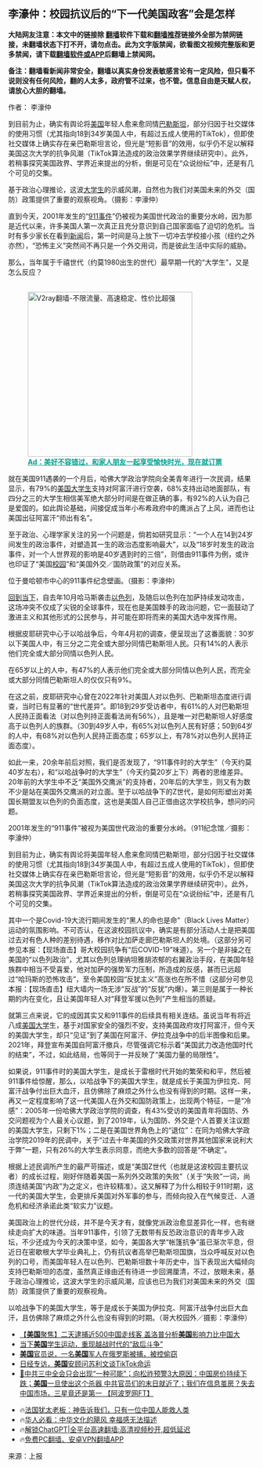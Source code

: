  <!-- 面包屑导航 --> <h2>李濠仲：校园抗议后的“下一代美国政客”会是怎样</h2> <p class="notice"><b>大陆网友注意：本文中的链接除 <a href="https://github.com/bannedbook/fanqiang" >翻墙</a>软件下载和<a href="https://github.com/killgcd/justmysocks/blob/master/README.md">翻墙推荐</a>链接外全部为禁网链接，未翻墙状态下打不开，请勿点击。此为文字版禁闻，欲看图文视频完整版和更多禁闻，请下载<a href="https://github.com/bannedbook/fanqiang">翻墙软件或APP</a>后翻墙上禁闻网。</p><p>备注：翻墙看新闻非常安全，翻墙以真实身份发表敏感言论有一定风险，但只看不说则没有任何风险，翻的人太多，政府管不过来，也不管。信息自由是天赋人权，请放心大胆的翻墙。</b></p>  <div class="entry"> <p>作者： 李濠仲</p> <p id="summary">到目前为止，确实有舆论将<a href="https://www.bannedbook.org/bnews/tag/%e7%be%8e%e5%9b%bd/" class="st_tag internal_tag" rel="tag" title="标签 美国 下的日志">美国</a>年轻人愈来愈同情<a href="https://www.bannedbook.org/bnews/tag/%e5%b7%b4%e5%8b%92%e6%96%af%e5%9d%a6/" class="st_tag internal_tag" rel="tag" title="标签 巴勒斯坦 下的日志">巴勒斯坦</a>，部分归因于社交媒体的使用习惯（尤其指向18到34岁美国人中，有超过五成人使用的TikTok），但即使社交媒体上确实存在亲巴勒斯坦言论，但光是“短影音”的效用，似乎仍不足以解释美国这次大学的抗争风潮（TikTok算法造成的政治效果学界继续研究中）。此外，若稍事探究美国政界、学界近来提出的分析，倒是可见在“众说纷纭”中，还是有几个可见的交集。</p> <p id="conimg">基于政治心理推论，这波<a href="https://www.bannedbook.org/bnews/tag/%e5%a4%a7%e5%ad%a6%e7%94%9f/" class="st_tag internal_tag" rel="tag" title="标签 大学生 下的日志">大学生</a>的示威风潮，自然也为我们对美国未来的外交（国防）政策提供了重要的观察视角。（摄影：李濠仲）</p> <p>直到今天，2001年发生的“<a href="https://www.bannedbook.org/bnews/tag/911%E4%BA%8B%E4%BB%B6/" class="st_tag internal_tag" rel="tag" title="标签 911事件 下的日志">911事件</a>”仍被视为美国世代政治的重要分水岭，因为那是近代以来，许多美国人第一次真正且充分意识到自己国家面临了迫切的危机。当时有多少家长在看到<span class='wp_keywordlink_affiliate'><a href="https://www.bannedbook.org/" title="新闻">新闻</a></span>后，第一时间是马上放下一切冲去学校接小孩（纽约之外亦然），“恐怖主义”突然间不再只是一个外交用词，而是彼此生活中实际的威胁。</p> <p>那么，当年属于千禧世代（约莫1980出生的世代）最早期一代的“大学生”，又是怎么反应？</p><figure id="shenyun-figure"> <br/><a href="https://github.com/bannedbook/fanqiang/wiki/V2ray%E6%9C%BA%E5%9C%BA"><img src="https://raw.githubusercontent.com/bannedbook/fanqiang/master/v2ss/images/v2free.jpg" width="336" alt="V2ray翻墙-不限流量、高速稳定、性价比超强"></a><br/> <figcaption><strong style="cursor:pointer;text-decoration:underline;color:#00a191" onclick="window.open('https://zh-cn.shenyun.com/tickets?utm_source=bannedbook.org')">Ad：美好不容错过，和家人朋友一起享受愉快时光，现在就订票</strong></figcaption> </figure> <p>就在美国911遇袭的一个月后，哈佛大学政治学院向全美青年进行一次民调，结果显示，有79%的<a href="https://www.bannedbook.org/bnews/tag/%E7%BE%8E%E5%9B%BD%E5%A4%A7%E5%AD%A6%E7%94%9F/" class="st_tag internal_tag" rel="tag" title="标签 美国大学生 下的日志">美国大学生</a>支持对阿富汗进行空袭，68%支持出动地面部队，有四分之三的大学生相信美军绝大部分时间是在做正确的事，有92%的人认为自己是爱国的。如此舆论基础，间接促成当年小布希政府中的鹰派占了上风，进而也让美国出征阿富汗“师出有名”。</p> <p>至于政治、心理学家关注的另一个问题是，倘若如研究显示：“一个人在14到24岁间发生的政治事件，对塑造其一生的政治态度影响最大”，以及“18岁时发生的政治事件，对一个人世界观的影响是40岁遇到时的三倍”，则借由911事件为例，或许也印证了“美国<a href="https://www.bannedbook.org/bnews/tag/%e6%a0%a1%e5%9b%ad/" class="st_tag internal_tag" rel="tag" title="标签 校园 下的日志">校园</a>”和“美国外交／国防政策”的对应关系。</p> <p>位于曼哈顿市中心的911事件纪念壁画。（摄影：李濠仲）</p> <p><span class='wp_keywordlink'><a href="https://www.bannedbook.org/forum3/topic2321.html" title="《前世今生之回到当下》 " target="_blank">回到当下</a></span>，自去年10月哈马斯袭击<a href="https://www.bannedbook.org/bnews/tag/%e4%bb%a5%e8%89%b2%e5%88%97/" class="st_tag internal_tag" rel="tag" title="标签 以色列 下的日志">以色列</a>，及随后以色列在加萨持续发动攻击，这场冲突不仅成了尖锐的全球事件，现在也是美国棘手的政治问题，它一面鼓动了激进主义和其他形式的公民参与，并可能在即将而来的美国大选中发挥作用。</p> <p>根据皮耶研究中心于以哈战争后，今年4月初的调查，便呈现出了这番面貌：30岁以下美国人中，有三分之二完全或大部分同情巴勒斯坦人民。只有14%的人表示他们完全或大部分同情以色列人民。</p>  <p>在65岁以上的人中，有47%的人表示他们完全或大部分同情以色列人民，而完全或大部分同情巴勒斯坦人的仅仅只有9%。</p> <p>在这之前，皮耶研究中心曾在2022年针对美国人对以色列、巴勒斯坦态度进行调查，当时已有显著的“世代差异”。即18到29岁受访者中，有61%的人对巴勒斯坦人民持正面看法（对以色列持正面看法尚有56%），且是唯一对巴勒斯坦人好感度高于以色列人的族群。（30到49岁人中，有65%对以色列人民有好感；50到64岁的人中，有68%对以色列人民持正面态度；65岁以上，有78%对以色列人民持正面态度）。</p> <p>如此一来，20余年前后对照，我们是否发现了，“911事件时的大学生”（今天约莫40岁左右），和“以哈战争时的大学生”（今天约莫20岁上下）两者的思维差异。20年前的大学生中不乏“美国外交鹰派”的支持者，20年后的大学生，则又有为数不少是站在美国外交鹰派的对立面。至于以哈战争下的Z世代，是如何形塑出对美国长期盟友以色列的负面态度，这也是美国人自己正借由这次学校抗争，想问的问题。</p> <p>2001年发生的“911事件”被视为美国世代政治的重要分水岭。（911纪念馆／摄影：李濠仲）</p> <p>到目前为止，确实有舆论将美国年轻人愈来愈同情巴勒斯坦，部分归因于社交媒体的使用习惯（尤其指向18到34岁美国人中，有超过五成人使用的TikTok），但即使社交媒体上确实存在亲巴勒斯坦言论，但光是“短影音”的效用，似乎仍不足以解释美国这次大学的抗争风潮（TikTok算法造成的政治效果学界继续研究中）。此外，若稍事探究美国政界、学界近来提出的分析，倒是可见在“众说纷纭”中，还是有几个可见的交集。</p>  <p>其中一个是Covid-19大流行期间发生的“黑人的命也是命”（Black Lives Matter）运动的氛围影响。不可否认，在这波校园抗议中，确实是有部分活动人士是把美国过去对有色人种的差别待遇，移作对比加萨走廊巴勒斯坦人的处境。（这部分另可参见本报：【现场直击】哥大校园抗争有“后COVID-19”味道）。另一个是非操之在美国的“以色列政治”，尤其以色列总理纳坦雅胡浓郁的右翼政治手段，在美国年轻族群中相当不受喜爱，他对加萨的强势军力压制，所造成的反感，甚而已远超过“哈玛斯的恐怖攻击”，至令美国校园“反犹主义”高涨也在所不惜（这部分可参见本报：【现场直击】纽大墙内一场无涉“反战”的“反犹”内爆）。第三则是属于一种长期的内在变化，且让美国年轻人对“拜登军援以色列”产生相当的质疑。</p> <p>就第三点来说，它的成因其实又和911事件的后续具有相关连结。虽说当年有将近八成<a href="https://www.bannedbook.org/bnews/tag/%e7%be%8e%e5%9b%bd%e5%a4%a7%e5%ad%a6/" class="st_tag internal_tag" rel="tag" title="标签 美国大学 下的日志">美国大学</a>生，基于对国家安全的强烈不安，支持美国政府攻打阿富汗，但今天的美国大学生，却只“见证”到了美国在阿富汗、伊拉克战争中的后半图像和后果。2021年，拜登宣布美国自阿富汗撤兵，尽管强调它标示着“美国武力改造他国时代的结束”，不过，如此结局，也等同于一并反映了“美国力量的局限性”。</p> <p>如果说，911事件时的美国大学生，是成长于雷根时代开始的繁荣和和平，然后被911事件给惊醒，那么，以哈战争下的美国大学生，就是成长于美国为伊拉克、阿富汗战争付出巨大血汗，且仿佛除了麻烦之外什么也没有得到的时期。这样一来，再又一定程度影响了这一代美国人在外交和国防政策上，出现两个特征，一是“冷感”：2005年一份哈佛大学政治学院的调查，有43%受访的美国青年将国防、外交问题视为个人最关心议题，到了2019年，认为国防、外交是个人首要关注议题的美国大学生，只剩下1%；二是在美国世界角色上的“退位”：在同为哈佛大学政治学院2019年的民调中，关于“过去十年美国的外交政策对世界其他国家来说利大于弊”一题，只有26%的大学生表示同意，而绝大多数的回答是“不确定”。</p> <p>根据上述民调所产生的最严苛描述，或是“美国Z世代（也就是这波校园主要抗议者）的成长过程，刚好伴随着美国一系列外交政策的失败”（关于“失败”一词，尚须连结美国“内政”为之定义，也许较精准）。这又解释了为什么相较于911时期，这一代的美国大学生，会更排斥美国对外军事的参与，而倾向投入在气候变迁、人道危机和经济承诺此类“软实力”议题。</p> <p>美国政治上的世代分歧，并不是今天才有，就像党派政治愈显差异化一样，也有继续走向扩大的味道。当年911事件，引领了无数带有反恐政治意识的青年步入政坛，不少还成为今天的决策中坚，如今，美国各大学“帐篷抗争”虽已渐次平息，但近日在密歇根大学毕业典礼上，仍有抗议者高举巴勒斯坦国旗，当众呼喊反对以色列的口号，而美国年轻人在以色列、巴勒斯坦数十年历史中，当下表现出大幅倾向支持巴勒斯坦的态度，虽然真正缘由还有待进一步回溯厘清，不过，放眼未来，基于政治心理推论，这波大学生的示威风潮，应该也已为我们对美国未来的外交（国防）政策提供了重要的观察视角。</p>  <p>以哈战争下的美国大学生，等于是成长于美国为伊拉克、阿富汗战争付出巨大血汗，且仿佛除了麻烦之外什么也没有得到的时期。（哥大校园外／摄影：李濠仲）</p> <!--<div id="taboola-mid-1"></div>--><ul class='op-related-articles' title='相关阅读'> <li><a href='https://www.bannedbook.org/bnews/bannedvideo/20240507/2033584.html' target='_blank'>【<b>美国</b>聚焦】二天逮捕近500中国走线客 盖洛普分析<b>美国</b>影响力比中国大</a></li> <li><a href='https://www.bannedbook.org/bnews/comments/20240507/2033582.html' target='_blank'>当下<b>美国</b>学生运动，重现越战时代的“敌后斗争”</a></li> <li><a href='https://www.bannedbook.org/bnews/worldnews/20240507/2033555.html' target='_blank'><b>美国</b>官员说，一名<b>美国</b>军人在俄罗斯被捕，被控偷窃</a></li> <li><a href='https://www.bannedbook.org/bnews/cnnews/20240507/2033551.html' target='_blank'>日经专访，<b>美国</b>安顾问苏利文谈TikTok命运</a></li> <li><a href='https://www.bannedbook.org/bnews/bannedvideo/20240507/2033542.html' target='_blank'>🔮中共三中全会只会出现“一种可能”；向松祚预警3大原因：中国房价持续下跌；<b>美国</b>一旦使出这个杀器 中共官员们的末日就近了；我们在信息茧房？失去中国市场，三星竟还是第一 【阿波罗网FT】</a></li> </ul> <ul class="texttj"> <li>🔥<a href="https://www.bannedbook.org/bnews/ssgc/20230219/1850782.html" target="_blank">法国犹太老板：神告诉我们，只有一位中国人能救人类</a></li> <li>🔥<a href="https://www.bannedbook.org/bnews/comments/20220220/1694796.html" target="_blank">华人必看：中华文化的飓风 幸福感无法描述</a></li> <li>🔥<a href="https://github.com/bannedbook/fanqiang/wiki/V2ray%E6%9C%BA%E5%9C%BA" target="_blank">解锁ChatGPT|全平台高速翻墙:高清视频秒开,超低延迟</a></li> <li>🔥<a href="https://github.com/bannedbook/fanqiang/wiki/%E7%A6%81%E9%97%BB%E7%BD%91%E5%AE%89%E5%8D%93%E7%BF%BB%E5%A2%99%E6%96%B0%E9%97%BBAPP" target="_blank">免费PC翻墙、安卓VPN翻墙APP</a></li> </ul><p class="src-info">来源：上报 </p><a name='sharetosocial'></a> <div style="margin-bottom:5px;padding-bottom:5px;clear:both"> <div id="archive-pix-1" class="banner-ads"> <!-- AuctionX Display platform tag START --> <div id="27602x728x90x621x_ADSLOT1" clicktrack="%%CLICK_URL_ESC%%"></div>  <!-- AuctionX Display platform tag END --> </div> <div id="archive-pix-2" class="banner-ads"> <!-- AuctionX Display platform tag START --> <div id="27556x300x250x621x_ADSLOT1" clicktrack="%%CLICK_URL_ESC%%" style="margin:0 auto;text-align:center"></div>  <!-- AuctionX Display platform tag END --> </div> </div>  <div id="archive-pix-1" class="banner-ads"> <!-- AuctionX Display platform tag START --> <div id="27603x728x90x621x_ADSLOT1" clicktrack="%%CLICK_URL_ESC%%"></div>  <!-- AuctionX Display platform tag END --> </div> </div><!--END ENTRY--> 